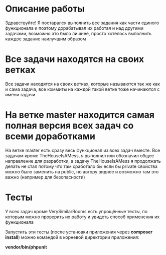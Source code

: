 # Описание работы
Здравствуйте! Я постарался выполнить все задания как части единого функционала и поэтому 
дорабатывал их работая и над другими задачами, возможно это было лишнее, просто хотелось выполнить
каждое задание наилучшим образом

# Все задачи находятся на своих ветках
Все задачи находятся на своих ветках, которые называются так же как и сама задача, 
все коммиты на каждой такой ветке тоже начинаются с имени задачи

# На ветке master находится самая полная версия всех задач со всеми доработками
На ветке master есть сразу весь функционал из всех задач вместе. 
Все задачам кроме TheHouseIsAMess, я выполнил или обозначил общее направление для разработки, 
а задачу TheHouseIsAMess я продолжать делать не стал потому что там сработало бы если бы private 
свойства можно было заменить на public, но автору виднее и возможно там это важно (например для безопасности)

# Тесты
У всех задач кроме VerySimilarRooms есть упрощённые тесты,
по которым можно проверить их работу и увидеть способ применения их функционала

Запустить эти тесты (после установки приложения через **composer install**) можно командой в корневой
директории приложения:

**vendor/bin/phpunit**